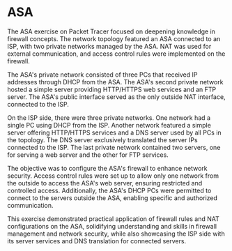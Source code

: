 # ASA

The ASA exercise on Packet Tracer focused on deepening knowledge in firewall concepts. The network topology featured an ASA connected to an ISP, with two private networks managed by the ASA. NAT was used for external communication, and access control rules were implemented on the firewall.

The ASA's private network consisted of three PCs that received IP addresses through DHCP from the ASA. The ASA's second private network hosted a simple server providing HTTP/HTTPS web services and an FTP server. The ASA's public interface served as the only outside NAT interface, connected to the ISP.

On the ISP side, there were three private networks. One network had a single PC using DHCP from the ISP. Another network featured a simple server offering HTTP/HTTPS services and a DNS server used by all PCs in the topology. The DNS server exclusively translated the server IPs connected to the ISP. The last private network contained two servers, one for serving a web server and the other for FTP services.

The objective was to configure the ASA's firewall to enhance network security. Access control rules were set up to allow only one network from the outside to access the ASA's web server, ensuring restricted and controlled access. Additionally, the ASA's DHCP PCs were permitted to connect to the servers outside the ASA, enabling specific and authorized communication.

This exercise demonstrated practical application of firewall rules and NAT configurations on the ASA, solidifying understanding and skills in firewall management and network security, while also showcasing the ISP side with its server services and DNS translation for connected servers.
